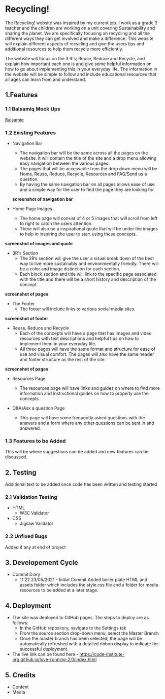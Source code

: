 # Recycling!

The Recycling! website was inspired by my current job. I work as a grade 3 teacher and the children are working on a unit covering Sustainability and sharing the planet. We are specifically focusing on recycling and all the different ways they can get involved and make a difference. This website will explain different aspects of recycling and give the users tips and additional resources to help them recycle more efficiently.

The website will focus on the 3 R's; Reuse, Reduce and Recycle, and explain how important each one is and give some helpful information on how to go about implementing this in your everyday life. The information in the website will be simple to follow and include educational resources that all ages can learn from and understand.

## 1.Features

### 1.1 Balsamiq Mock Ups
[Balsamiq](https://balsamiq.cloud/s1tadm0/p9i349d)

### 1.2 Existing Features
* Navigation Bar
    * The navigation bar will be the same across all the pages on the website. It will contain the title of the site and a drop menu allowing easy navigation between the various pages.
    * The pages that will be accessable from the drop down menu will be Home, Reuse, Reduce, Recycle, Resources and FAQ/Send us a question.
    * By having the same navigation bar on all pages allows ease of use and a simple way for the user to find the page they are looking for.

    **screenshot of navigation bar**

* Home Page Images
    * The home page will consist of 4 or 5 images that will scroll from left to right to catch the users attention.
    * There will also be a inspirational quote that will be under the images to help in inspiring the user to start using these concepts.

 **screenshot of images and quote**
    
* 3R's Section
    * The 3R’s section will give the user a visual break down of the best way to live more sustainably and environmentally friendly. There will be a color and image distinction for each section.
    * Each block section and title will link to the specific page associated with the title and there will be a short history and description of the concept.

**screenshot of pages**

* The Footer
    * The footer will include links to various social media sites.

**screenshot of footer**

* Reuse, Reduce and Recycle
    * Each of the concepts will have a page that has images and video resources with text descriptions and helpful tips on how to implement them in your everyday life.
    * All three pages will have the same format and structure for ease of use and visual comfort. The pages will also have the same header and footer structure as the rest of the site.

**screenshot of pages**

* Resources Page
    * The resources page will have links and guides on where to find more information and instructional guides on how to properly use the concepts.

* Q&A/Ask a question Page
    * This page will have some frequently asked questions with the answers and a form where any other questions can be sent in and answered.

### 1.3 Features to be Added
This will be where suggestions can be added and new features can be discussed.

## 2. Testing
Additional text to be added once code has been written and testing started

### 2.1 Validation Testing
* HTML
    * W3C Validator
* CSS
    * Jigsaw Validator

### 2.2 Unfixed Bugs
Added if any at end of project

## 3. Developement Cycle
* Commit Diary
    * 11:22 23/05/2021 - Initial Commit
    Added boiler plate HTML and assets folder which includes the style.css file and a folder for media resources to be added at a later stage.
    
## 4. Deployment

* The site was deployed to GitHub pages. The steps to deploy are as follows:
    * In the GitHub repository, navigate to the Settings tab
    * From the source section drop-down menu, select the Master Branch
    * Once the master branch has been selected, the page will be automatically refreshed with a detailed ribbon display to indicate the successful deployment.
* The live link can be found here - https://code-institute-org.github.io/love-running-2.0/index.html

## 5. Credits

* Content
* Media